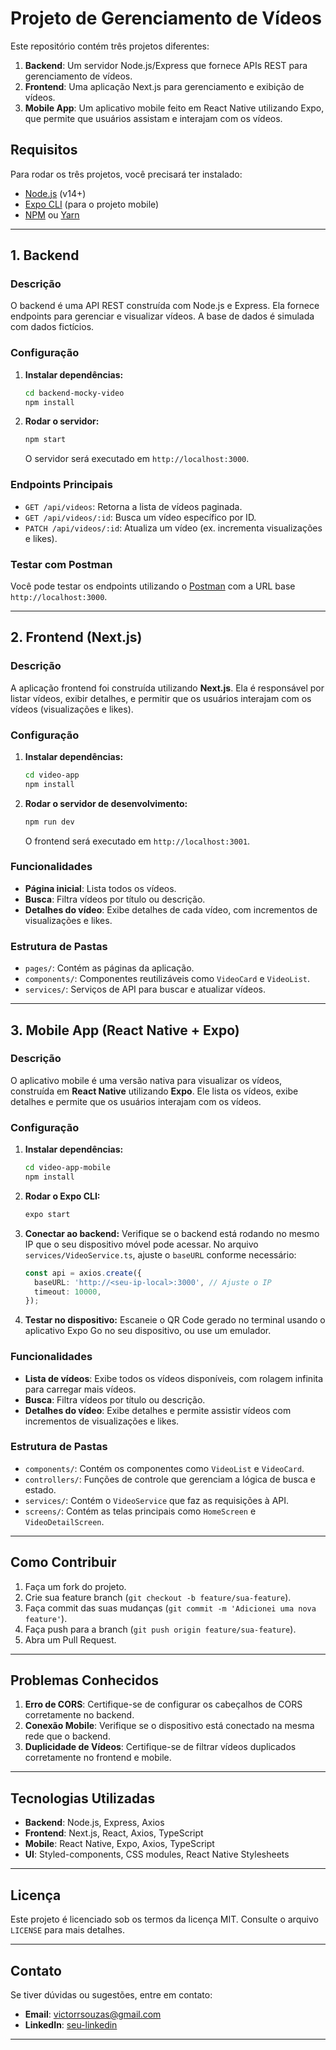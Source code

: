 # Projeto de Gerenciamento de Vídeos

Este repositório contém três projetos diferentes:

1. **Backend**: Um servidor Node.js/Express que fornece APIs REST para gerenciamento de vídeos.
2. **Frontend**: Uma aplicação Next.js para gerenciamento e exibição de vídeos.
3. **Mobile App**: Um aplicativo mobile feito em React Native utilizando Expo, que permite que usuários assistam e interajam com os vídeos.

## Requisitos
Para rodar os três projetos, você precisará ter instalado:
- [Node.js](https://nodejs.org/) (v14+)
- [Expo CLI](https://docs.expo.dev/get-started/installation/) (para o projeto mobile)
- [NPM](https://www.npmjs.com/) ou [Yarn](https://yarnpkg.com/)

---

## 1. Backend

### Descrição
O backend é uma API REST construída com Node.js e Express. Ela fornece endpoints para gerenciar e visualizar vídeos. A base de dados é simulada com dados fictícios.

### Configuração

1. **Instalar dependências:**
   ```bash
   cd backend-mocky-video
   npm install
   ```

2. **Rodar o servidor:**
   ```bash
   npm start
   ```
   O servidor será executado em `http://localhost:3000`.

### Endpoints Principais

- `GET /api/videos`: Retorna a lista de vídeos paginada.
- `GET /api/videos/:id`: Busca um vídeo específico por ID.
- `PATCH /api/videos/:id`: Atualiza um vídeo (ex. incrementa visualizações e likes).

### Testar com Postman
Você pode testar os endpoints utilizando o [Postman](https://www.postman.com/) com a URL base `http://localhost:3000`.

---

## 2. Frontend (Next.js)

### Descrição
A aplicação frontend foi construída utilizando **Next.js**. Ela é responsável por listar vídeos, exibir detalhes, e permitir que os usuários interajam com os vídeos (visualizações e likes).

### Configuração

1. **Instalar dependências:**
   ```bash
   cd video-app
   npm install
   ```

2. **Rodar o servidor de desenvolvimento:**
   ```bash
   npm run dev
   ```
   O frontend será executado em `http://localhost:3001`.

### Funcionalidades

- **Página inicial**: Lista todos os vídeos.
- **Busca**: Filtra vídeos por título ou descrição.
- **Detalhes do vídeo**: Exibe detalhes de cada vídeo, com incrementos de visualizações e likes.

### Estrutura de Pastas

- `pages/`: Contém as páginas da aplicação.
- `components/`: Componentes reutilizáveis como `VideoCard` e `VideoList`.
- `services/`: Serviços de API para buscar e atualizar vídeos.
  
---

## 3. Mobile App (React Native + Expo)

### Descrição
O aplicativo mobile é uma versão nativa para visualizar os vídeos, construída em **React Native** utilizando **Expo**. Ele lista os vídeos, exibe detalhes e permite que os usuários interajam com os vídeos.

### Configuração

1. **Instalar dependências:**
   ```bash
   cd video-app-mobile
   npm install
   ```

2. **Rodar o Expo CLI:**
   ```bash
   expo start
   ```

3. **Conectar ao backend:**
   Verifique se o backend está rodando no mesmo IP que o seu dispositivo móvel pode acessar. No arquivo `services/VideoService.ts`, ajuste o `baseURL` conforme necessário:
   ```typescript
   const api = axios.create({
     baseURL: 'http://<seu-ip-local>:3000', // Ajuste o IP
     timeout: 10000,
   });
   ```

4. **Testar no dispositivo:**
   Escaneie o QR Code gerado no terminal usando o aplicativo Expo Go no seu dispositivo, ou use um emulador.

### Funcionalidades

- **Lista de vídeos**: Exibe todos os vídeos disponíveis, com rolagem infinita para carregar mais vídeos.
- **Busca**: Filtra vídeos por título ou descrição.
- **Detalhes do vídeo**: Exibe detalhes e permite assistir vídeos com incrementos de visualizações e likes.

### Estrutura de Pastas

- `components/`: Contém os componentes como `VideoList` e `VideoCard`.
- `controllers/`: Funções de controle que gerenciam a lógica de busca e estado.
- `services/`: Contém o `VideoService` que faz as requisições à API.
- `screens/`: Contém as telas principais como `HomeScreen` e `VideoDetailScreen`.

---

## Como Contribuir

1. Faça um fork do projeto.
2. Crie sua feature branch (`git checkout -b feature/sua-feature`).
3. Faça commit das suas mudanças (`git commit -m 'Adicionei uma nova feature'`).
4. Faça push para a branch (`git push origin feature/sua-feature`).
5. Abra um Pull Request.

---

## Problemas Conhecidos

1. **Erro de CORS**: Certifique-se de configurar os cabeçalhos de CORS corretamente no backend.
2. **Conexão Mobile**: Verifique se o dispositivo está conectado na mesma rede que o backend.
3. **Duplicidade de Vídeos**: Certifique-se de filtrar vídeos duplicados corretamente no frontend e mobile.

---

## Tecnologias Utilizadas

- **Backend**: Node.js, Express, Axios
- **Frontend**: Next.js, React, Axios, TypeScript
- **Mobile**: React Native, Expo, Axios, TypeScript
- **UI**: Styled-components, CSS modules, React Native Stylesheets

---

## Licença

Este projeto é licenciado sob os termos da licença MIT. Consulte o arquivo `LICENSE` para mais detalhes.

---

## Contato

Se tiver dúvidas ou sugestões, entre em contato:

- **Email**: victorrsouzas@gmail.com
- **LinkedIn**: [seu-linkedin](https://www.linkedin.com/in/victorrsouzas/)

---
